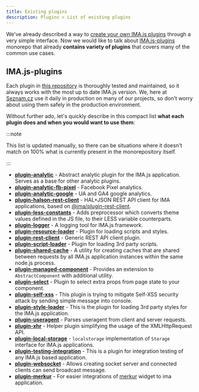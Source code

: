 ```yaml
---
title: Existing plugins
description: Plugins > List of existing plugins
---
```


We've already described a way to [create your own IMA.js plugins](./plugin-api.md#plugin-registration)
through a very simple interface. Now we would like to talk about [IMA.js-plugins](https://github.com/seznam/IMA.js-plugins) monorepo that already **contains variety of plugins** that covers many of the common use cases.

## IMA.js-plugins

Each plugin in [this repository](https://github.com/seznam/IMA.js-plugins) is thoroughly tested and maintained, so it always works with the most up to date IMA.js version. We, here at [Seznam.cz](https://www.seznam.cz/) use it daily in production on many of our projects, so don't worry about using them safely in the production environment.

Without further ado, let's quickly describe in this compact list **what each plugin does and when you would want to use them**:

:::note

This list is updated manually, so there can be situations where it doesn't match on 100% what is currently present in the monorepository itself.

:::


- [**plugin-analytic**](https://github.com/seznam/IMA.js-plugins/tree/master/packages/plugin-analytic) - Abstract analytic plugin for the IMA.js application. Serves as a base for other analytic plugins.
- [**plugin-analytic-fb-pixel**](https://github.com/seznam/IMA.js-plugins/tree/master/packages/plugin-analytic-fb-pixel) - Facebook Pixel analytics.
- [**plugin-analytic-google**](https://github.com/seznam/IMA.js-plugins/tree/master/packages/plugin-analytic-google) - UA and GA4 google analytics.
- [**plugin-halson-rest-client**](https://github.com/seznam/IMA.js-plugins/tree/master/packages/plugin-halson-rest-client) - HAL+JSON REST API client for IMA applications, based on [@ima/plugin-rest-client](https://github.com/seznam/IMA.js-plugins/tree/master/packages/plugin-rest-client).
- [**plugin-less-constants**](https://github.com/seznam/IMA.js-plugins/tree/master/packages/cli-plugin-less-constants) - Adds preprocessor which converts theme values defined in the JS file, to their LESS variable counterparts.
- [**plugin-logger**](https://github.com/seznam/IMA.js-plugins/tree/master/packages/plugin-logger) - A logging tool for IMA.js framework.
- [**plugin-resource-loader**](https://github.com/seznam/IMA.js-plugins/tree/master/packages/plugin-resource-loader) - Plugin for loading scripts and styles.
- [**plugin-rest-client**](https://github.com/seznam/IMA.js-plugins/tree/master/packages/plugin-rest-client) - Generic REST API client plugin.
- [**plugin-script-loader**](https://github.com/seznam/IMA.js-plugins/tree/master/packages/plugin-script-loader) - Plugin for loading 3rd party scripts.
- [**plugin-shared-cache**](https://github.com/seznam/IMA.js-plugins/tree/master/packages/plugin-shared-cache) - A utility for creating caches that are shared between requests by all IMA.js application instances within the same node.js process.
- [**plugin-managed-component**](https://github.com/seznam/IMA.js-plugins/tree/master/packages/plugin-managed-component) - Provides an extension to `AbstractComponent` with additional utility.
- [**plugin-select**](https://github.com/seznam/IMA.js-plugins/tree/master/packages/plugin-select) - Plugin to select extra props from page state to your component.
- [**plugin-self-xss**](https://github.com/seznam/IMA.js-plugins/tree/master/packages/plugin-self-xss) - This plugin is trying to mitigate Self-XSS security attack by sending simple message into console.
- [**plugin-style-loader**](https://github.com/seznam/IMA.js-plugins/tree/master/packages/plugin-style-loader) - This is the plugin for loading 3rd party styles for the IMA.js application.
- [**plugin-useragent**](https://github.com/seznam/IMA.js-plugins/tree/master/packages/plugin-useragent) - Parses useragent from client and server requests.
- [**plugin-xhr**](https://github.com/seznam/IMA.js-plugins/tree/master/packages/plugin-xhr) - Helper plugin simplifying the usage of the XMLHttpRequest API.
- [**plugin-local-storage**](https://github.com/seznam/IMA.js-plugins/tree/master/packages/plugin-local-storage) - `localstorage` implementation of `Storage` interface for IMA.js applications.
- [**plugin-testing-integration**](https://github.com/seznam/IMA.js-plugins/tree/master/packages/plugin-testing-integration) - This is a plugin for integration testing of any IMA.js based application.
- [**plugin-websocket**](https://github.com/seznam/IMA.js-plugins/tree/master/packages/plugin-websocket) - Allows creating socket server and connected clients can send broadcast message.
- [**plugin-merkur**](https://github.com/seznam/IMA.js-plugins/tree/master/packages/plugin-merkur) - For easier integrations of [merkur](https://merkur.js.org/) widget to ima application.
